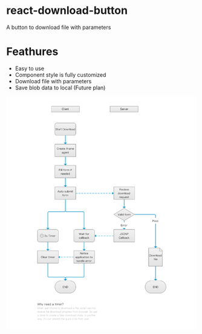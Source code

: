 # react-download-button
A button to download file with parameters

# Feathures

- Easy to use
- Component style is fully customized
- Download file with parameters
- Save blob data to local (Future plan)

![FLow Graph](https://github.com/zivyuan/react-download-button/raw/master/resources/flow-en.png)
